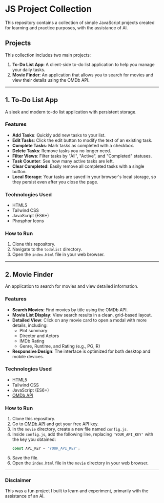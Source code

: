 # JS Project Collection

This repository contains a collection of simple JavaScript projects created for learning and practice purposes, with the assistance of AI.

## Projects

This collection includes two main projects:

1.  **To-Do List App**: A client-side to-do list application to help you manage your daily tasks.
2.  **Movie Finder**: An application that allows you to search for movies and view their details using the OMDb API.

-----

## 1\. To-Do List App

A sleek and modern to-do list application with persistent storage.

### Features

  * **Add Tasks**: Quickly add new tasks to your list.
  * **Edit Tasks**: Click the edit button to modify the text of an existing task.
  * **Complete Tasks**: Mark tasks as completed with a checkbox.
  * **Delete Tasks**: Remove tasks you no longer need.
  * **Filter Views**: Filter tasks by "All", "Active", and "Completed" statuses.
  * **Task Counter**: See how many active tasks are left.
  * **Clear Completed**: Easily remove all completed tasks with a single button.
  * **Local Storage**: Your tasks are saved in your browser's local storage, so they persist even after you close the page.

### Technologies Used

  * HTML5
  * Tailwind CSS
  * JavaScript (ES6+)
  * Phosphor Icons

### How to Run

1.  Clone this repository.
2.  Navigate to the `todolist` directory.
3.  Open the `index.html` file in your web browser.

-----

## 2\. Movie Finder

An application to search for movies and view detailed information.

### Features

  * **Search Movies**: Find movies by title using the OMDb API.
  * **Movie List Display**: View search results in a clean, grid-based layout.
  * **Detailed View**: Click on any movie card to open a modal with more details, including:
      * Plot summary
      * Director and Actors
      * IMDb Rating
      * Genre, Runtime, and Rating (e.g., PG, R)
  * **Responsive Design**: The interface is optimized for both desktop and mobile devices.

### Technologies Used

  * HTML5
  * Tailwind CSS
  * JavaScript (ES6+)
  * [OMDb API](https://www.omdbapi.com/)

### How to Run

1.  Clone this repository.
2.  Go to [OMDb API](https://www.omdbapi.com/apikey.aspx) and get your free API key.
3.  In the `movie` directory, create a new file named `config.js`.
4.  Inside `config.js`, add the following line, replacing `'YOUR_API_KEY'` with the key you obtained:
    ```javascript
    const API_KEY = 'YOUR_API_KEY';
    ```
5.  Save the file.
6.  Open the `index.html` file in the `movie` directory in your web browser.

-----

### Disclaimer

This was a fun project I built to learn and experiment, primarily with the assistance of an AI.
